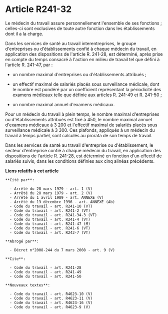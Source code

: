 # Article R241-32

Le médecin du travail assure personnellement l'ensemble de ses fonctions ; celles-ci sont exclusives de toute autre fonction
dans les établissements dont il a la charge.

Dans les services de santé au travail interentreprises, le groupe d'entreprises ou d'établissements confié à chaque médecin
du travail, en application des dispositions de l'article R. 241-28, est déterminé, après prise en compte du temps consacré à
l'action en milieu de travail tel que défini à l'article R. 241-47, par :

- un nombre maximal d'entreprises ou d'établissements attribués ;

- un effectif maximal de salariés placés sous surveillance médicale, dont le nombre est pondéré par un coefficient
représentant la périodicité des examens médicaux telle que définie aux articles R. 241-49 et R. 241-50 ;

- un nombre maximal annuel d'examens médicaux.

Pour un médecin du travail à plein temps, le nombre maximal d'entreprises ou d'établissements attribués est fixé à 450, le
nombre maximal annuel d'examens médicaux à 3 200 et l'effectif maximal de salariés placés sous surveillance médicale à 3 300.
Ces plafonds, appliqués à un médecin du travail à temps partiel, sont calculés au prorata de son temps de travail.

Dans les services de santé au travail d'entreprise ou d'établissement, le secteur d'entreprise confié à chaque médecin du
travail, en application des dispositions de l'article R. 241-28, est déterminé en fonction d'un effectif de salariés suivis,
dans les conditions définies aux cinq alinéas précédents.

**Liens relatifs à cet article**

	**Cité par**:

	  - Arrêté du 28 mars 1979 - art. 1 (V)
	  - Arrêté du 28 mars 1979 - art. 2 (V)
	  - Arrêté du 1 avril 1989 - art. ANNEXE (V)
	  - Arrêté du 13 décembre 1996 - art. ANNEXE (Ab)
	  - Code du travail - art. R241-10 (VT)
	  - Code du travail - art. R241-2 (VT)
	  - Code du travail - art. R241-34-3 (VT)
	  - Code du travail - art. R241-4 (VT)
	  - Code du travail - art. R241-47 (M)
	  - Code du travail - art. R241-6 (VT)
	  - Code du travail - art. R243-7 (VT)

	**Abrogé par**:

	  - Décret n°2008-244 du 7 mars 2008 - art. 9 (V)

	**Cite**:

	  - Code du travail - art. R241-28
	  - Code du travail - art. R241-49
	  - Code du travail - art. R241-50

	**Nouveaux textes**:

	  - Code du travail - art. R4623-10 (V)
	  - Code du travail - art. R4623-11 (V)
	  - Code du travail - art. R4623-16 (V)
	  - Code du travail - art. R4623-9 (V)
